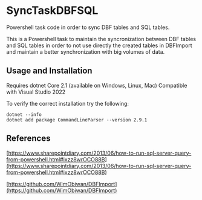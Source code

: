 # SyncTaskDBFSQL
Powershell task code in order to sync DBF tables and SQL tables.

This is a Powershell task to maintain the syncronization between DBF tables and SQL tables in order to not use directly the created tables in DBFImport and maintain a better synchronization with big volumes of data.

## Usage and Installation

Requires dotnet Core 2.1 (available on Windows, Linux, Mac)
Compatible with Visual Studio 2022

To verify the correct installation try the following:
```
dotnet --info
dotnet add package CommandLineParser --version 2.9.1
```

## References
[https://www.sharepointdiary.com/2013/06/how-to-run-sql-server-query-from-powershell.html#ixzz8wrOCO88B](https://www.sharepointdiary.com/2013/06/how-to-run-sql-server-query-from-powershell.html#ixzz8wrOCO88B)

[https://github.com/WimObiwan/DBFImport](https://github.com/WimObiwan/DBFImport)

